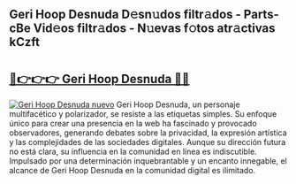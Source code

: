 ## Geri Hoop Desnuda D𝚎sn𝚞dos filtr𝚊dos - Parts-cBe Vid𝚎os filtr𝚊dos - N𝚞evas f𝚘tos atr𝚊ctivas kCzft

# <h2><a href="http://mbavubn.tromn.icu/?c=Geri+Hoop+Desnuda">🔗👉👉👉 Geri Hoop Desnuda 🔗🔗</a></h2>

[![Geri Hoop Desnuda nuevo](https://i.imgur.com/pEAQMta.gif)](http://mbavubn.tromn.icu/?c=Geri+Hoop+Desnuda)
Geri Hoop Desnuda, un personaje multifacético y polarizador, se resiste a las etiquetas simples. Su enfoque único para crear una presencia en la web ha fascinado y provocado observadores, generando debates sobre la privacidad, la expresión artística y las complejidades de las sociedades digitales. Aunque su dirección futura no está clara, su influencia en la comunidad en línea es indiscutible. Impulsado por una determinación inquebrantable y un encanto innegable, el alcance de Geri Hoop Desnuda en la comunidad digital es ilimitado.
